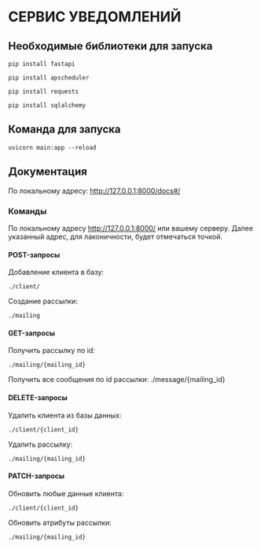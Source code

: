 # СЕРВИС УВЕДОМЛЕНИЙ

## Необходимые библиотеки для запуска

    pip install fastapi

    pip install apscheduler

    pip install requests

    pip install sqlalchemy

## Команда для запуска

    uvicorn main:app --reload

## Документация

По локальному адресу: http://127.0.0.1:8000/docs#/

### Команды

По локальному адресу http://127.0.0.1:8000/ или вашему серверу.
Далее указанный адрес, для лаконичности, будет отмечаться точкой.

#### POST-запросы

Добавление клиента в базу:

    ./client/

Создание рассылки:

    ./mailing
#### GET-запросы
Получить рассылку по id:

    ./mailing/{mailing_id}
Получить все сообщения по id рассылки:
    ./message/{mailing_id}
#### DELETE-запросы
Удалить клиента из базы данных:

    ./client/{client_id}
Удалить рассылку:

    ./mailing/{mailing_id}

#### PATCH-запросы
Обновить любые данные клиента:

    ./client/{client_id}

Обновить атрибуты рассылки:

    ./mailing/{mailing_id}

    
